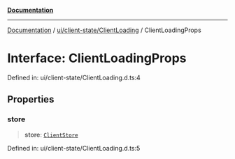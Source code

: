 [**Documentation**](../../../../index.md)

***

[Documentation](../../../../index.md) / [ui/client-state/ClientLoading](../index.md) / ClientLoadingProps

# Interface: ClientLoadingProps

Defined in: ui/client-state/ClientLoading.d.ts:4

## Properties

### store

> **store**: [`ClientStore`](../../../../stores/ClientStore/classes/ClientStore.md)

Defined in: ui/client-state/ClientLoading.d.ts:5
